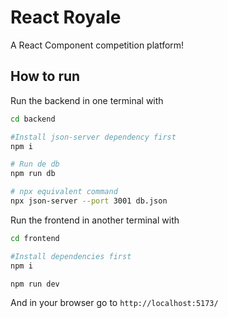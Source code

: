 # React Royale

A React Component competition platform!

## How to run

Run the backend in one terminal with

```sh
cd backend

#Install json-server dependency first
npm i

# Run de db
npm run db

# npx equivalent command
npx json-server --port 3001 db.json
```

Run the frontend in another terminal with

```sh
cd frontend

#Install dependencies first
npm i

npm run dev
```

And in your browser go to `http://localhost:5173/`
